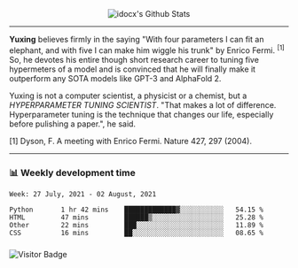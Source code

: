 <div align="center">
    <img align="center" src="https://github-readme-stats.vercel.app/api?username=idocx&show_icons=true&count_private=true&hide_border=true" alt="idocx's Github Stats"></img>
</div>

---

**Yuxing** believes firmly in the saying "With four parameters I can fit an elephant, and with five I can make him wiggle his trunk" by Enrico Fermi. <sup>[1]</sup> So, he devotes his entire though short research career to tuning five hypermeters of a model and is convinced that he will finally make it outperform any SOTA models like GPT-3 and AlphaFold 2.

Yuxing is not a computer scientist, a physicist or a chemist, but a *HYPERPARAMETER TUNING SCIENTIST*. "That makes a lot of difference. Hyperparameter tuning is the technique that changes our life, especially before pulishing a paper.", he said.

[1] Dyson, F. A meeting with Enrico Fermi. Nature 427, 297 (2004).


---

### 📊 Weekly development time
<!--START_SECTION:waka-->
```text
Week: 27 July, 2021 - 02 August, 2021

Python       1 hr 42 mins    █████████████▓░░░░░░░░░░░   54.15 % 
HTML         47 mins         ██████▒░░░░░░░░░░░░░░░░░░   25.28 % 
Other        22 mins         ███░░░░░░░░░░░░░░░░░░░░░░   11.89 % 
CSS          16 mins         ██░░░░░░░░░░░░░░░░░░░░░░░   08.65 % 
```
<!--END_SECTION:waka-->

### 

![Visitor Badge](https://visitor-badge.laobi.icu/badge?page_id=idocx.idocx)